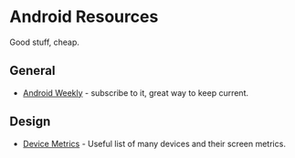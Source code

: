 # Android Resources
Good stuff, cheap.

## General
* [Android Weekly](http://androidweekly.net/) - subscribe to it, great way to keep current.

## Design
* [Device Metrics](https://design.google.com/devices/) - Useful list of many devices and their screen metrics.
